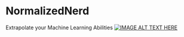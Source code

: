 # NormalizedNerd
Extrapolate your Machine Learning Abilities
[![IMAGE ALT TEXT HERE](https://pbs.twimg.com/profile_banners/1105409193572392960/1552386021/1500x500)](https://www.youtube.com/NormalizedNerd)
